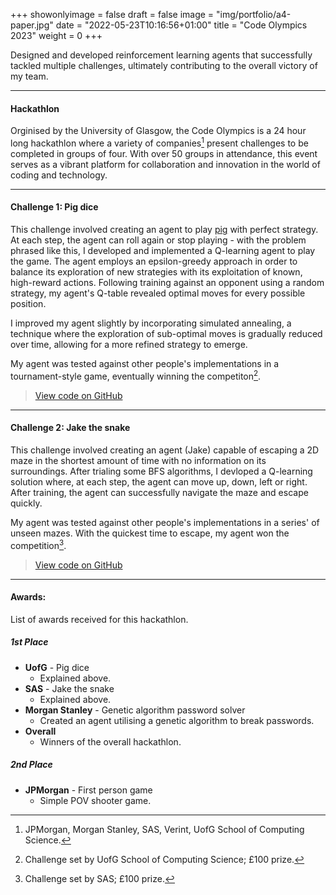 +++
showonlyimage = false
draft = false
image = "img/portfolio/a4-paper.jpg"
date = "2022-05-23T10:16:56+01:00"
title = "Code Olympics 2023"
weight = 0
+++

Designed and developed reinforcement learning agents that successfully tackled multiple challenges, ultimately contributing to the overall victory of my team.
<!--more-->
--- 

#### Hackathlon 
Orginised by the University of Glasgow, the Code Olympics is a 24 hour long hackathlon where a variety of companies[^1] present challenges to be completed in groups of four. With over 50 groups in attendance, this event serves as a vibrant platform for collaboration and innovation in the world of coding and technology. 

---

#### Challenge 1: Pig dice 
This challenge involved creating an agent to play [pig](https://en.wikipedia.org/wiki/Pig_(dice_game)) with perfect strategy. At each step, the agent can roll again or stop playing - with the problem phrased like this, I developed and implemented a Q-learning agent to play the game. The agent employs an epsilon-greedy approach in order to balance its exploration of new strategies with its exploitation of known, high-reward actions. Following training against an opponent using a random strategy, my agent's Q-table revealed optimal moves for every possible position.

I improved my agent slightly by incorporating simulated annealing, a technique where the exploration of sub-optimal moves is gradually reduced over time, allowing for a more refined strategy to emerge.

My agent was tested against other people's implementations in a tournament-style game, eventually winning the competiton[^2].

> [View code on GitHub](https://github.com/jovanneste/pigDiceQLearningAgent)

---

#### Challenge 2: Jake the snake 
This challenge involved creating an agent (Jake) capable of escaping a 2D maze in the shortest amount of time with no information on its surroundings. After trialing some BFS algorithms, I devloped a Q-learning solution where, at each step, the agent can move up, down, left or right. After training, the agent can successfully navigate the maze and escape quickly. 

My agent was tested against other people's implementations in a series' of unseen mazes. With the quickest time to escape, my agent won the competition[^3].


> [View code on GitHub](https://github.com/jovanneste/escapeMazeAgents)

---

#### Awards: 
List of awards received for this hackathlon. 


##### 1st Place

- **UofG** - Pig dice
   - Explained above.
- **SAS** - Jake the snake
   - Explained above.
- **Morgan Stanley** - Genetic algorithm password solver
   - Created an agent utilising a genetic algorithm to break passwords.
- **Overall** 
   - Winners of the overall hackathlon.

##### 2nd Place

- **JPMorgan** - First person game
   - Simple POV shooter game. 


[^1]: JPMorgan, Morgan Stanley, SAS, Verint, UofG School of Computing Science.
[^2]: Challenge set by UofG School of Computing Science; £100 prize.
[^3]: Challenge set by SAS; £100 prize.